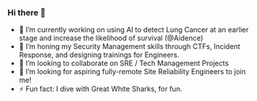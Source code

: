 ### Hi there 👋
- 🔭 I’m currently working on using AI to detect Lung Cancer at an earlier stage and increase the likelihood of survival (@Aidence)
- 🌱 I’m honing my Security Management skills through CTFs, Incident Response, and designing trainings for Engineers.
- 👯 I’m looking to collaborate on SRE / Tech Management Projects
- 🤔 I’m looking for aspiring fully-remote Site Reliability Engineers to join me!
- ⚡ Fun fact: I dive with Great White Sharks, for fun.
